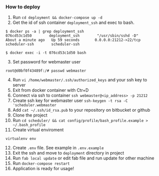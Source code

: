 ### How to deploy
1. Run `cd deployment && docker-compose up -d`
2. Get the id of ssh container `deployment_ssh` and exec to bash.
```
$ docker ps -a | grep deployment_ssh
076cd53c1d50        deployment_ssh        "/usr/sbin/sshd -D"      About a minute ago   Up 59 seconds       0.0.0.0:21212->22/tcp         scheduler-ssh        scheduler-ssh

$ docker exec -i -t 076cd53c1d50 bash
```
3. Set password for webmaster user
```
root@d0bf0f43489f:/# passwd webmaster
```
4. Run `vi /home/webmaster/.ssh/authorized_keys` and your ssh key to server
5. Exit from docker container with Ctr+D
6. Connect via ssh to container `ssh webmaster@<ip_address> -p 21212`
7. Create ssh key for webmaster user `ssh-keygen -t rsa -C 'scheduler.webmaster`
8. Add `cat ~/.ssh/id_rsa.pub` to your repository on bitbucket or github
9. Clone the project
10. Run `cd scheduler/ && cat config/profile/bash_profile.example > ~/.bash_profile`
11. Create virtual enviroment
```
virtualenv env
```
12. Create `.env` file. See example in `.env.example`
13. Exit the ssh and move to `deployment` directory in project
14. Run `fab local update` or edit fab file and run update for other machine
15. Run `docker-compose restart`
16. Application is ready for usage!
